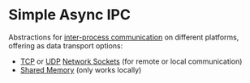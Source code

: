 # Simple Async IPC

Abstractions for [inter-process communication](https://en.wikipedia.org/wiki/Inter-process_communication) on different platforms, offering as data transport options:

- [TCP](https://pt.wikipedia.org/wiki/Transmission_Control_Protocol) or [UDP](https://pt.wikipedia.org/wiki/User_Datagram_Protocol) [Network Sockets](https://en.wikipedia.org/wiki/Network_socket) (for remote or local communication)
- [Shared Memory](https://en.wikipedia.org/wiki/Shared_memory) (only works locally)
